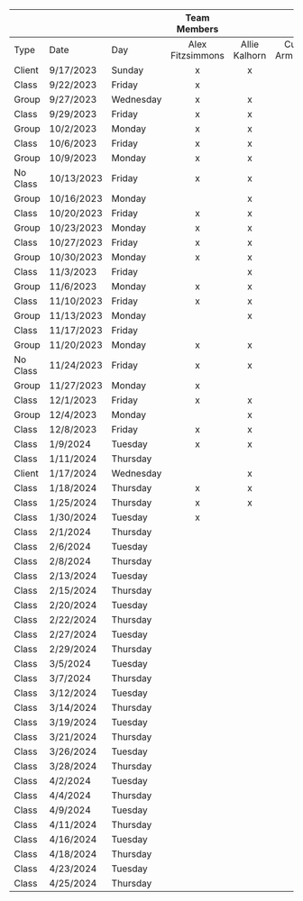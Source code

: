 |          |            |           |   Team Members   |               |                  |                |                   |                  |
| -------- | ---------- | --------- | :--------------: | :-----------: | :--------------: | :------------: | :---------------: | :--------------: |
| Type     | Date       | Day       | Alex Fitzsimmons | Allie Kalhorn | Cullen Armstrong | Daniel Wilkins | Joshua Vattiprolu | Sebastian Smiley |
| Client   | 9/17/2023  | Sunday    |        x         |       x       |        x         |       x        |         x         |        x         |
| Class    | 9/22/2023  | Friday    |        x         |               |                  |       x        |                   |        x         |
| Group    | 9/27/2023  | Wednesday |        x         |       x       |        x         |       x        |         x         |        x         |
| Class    | 9/29/2023  | Friday    |        x         |       x       |        x         |       x        |                   |        x         |
| Group    | 10/2/2023  | Monday    |        x         |       x       |        x         |       x        |         x         |        x         |
| Class    | 10/6/2023  | Friday    |        x         |       x       |        x         |       x        |         x         |        x         |
| Group    | 10/9/2023  | Monday    |        x         |       x       |        x         |       x        |                   |        x         |
| No Class | 10/13/2023 | Friday    |        x         |       x       |        x         |       x        |         x         |        x         |
| Group    | 10/16/2023 | Monday    |                  |       x       |        x         |       x        |         x         |        x         |
| Class    | 10/20/2023 | Friday    |        x         |       x       |        x         |       x        |                   |        x         |
| Group    | 10/23/2023 | Monday    |        x         |       x       |        x         |       x        |                   |        x         |
| Class    | 10/27/2023 | Friday    |        x         |       x       |                  |       x        |         x         |        x         |
| Group    | 10/30/2023 | Monday    |        x         |       x       |        x         |       x        |         x         |        x         |
| Class    | 11/3/2023  | Friday    |                  |       x       |        x         |       x        |         x         |        x         |
| Group    | 11/6/2023  | Monday    |        x         |       x       |        x         |       x        |         x         |        x         |
| Class    | 11/10/2023 | Friday    |        x         |       x       |        x         |       x        |                   |        x         |
| Group    | 11/13/2023 | Monday    |                  |       x       |        x         |       x        |         x         |        x         |
| Class    | 11/17/2023 | Friday    |                  |               |        x         |       x        |                   |        x         |
| Group    | 11/20/2023 | Monday    |        x         |       x       |        x         |       x        |         x         |        x         |
| No Class | 11/24/2023 | Friday    |        x         |       x       |        x         |       x        |         x         |        x         |
| Group    | 11/27/2023 | Monday    |        x         |               |        x         |       x        |         x         |        x         |
| Class    | 12/1/2023  | Friday    |        x         |       x       |        x         |       x        |                   |        x         |
| Group    | 12/4/2023  | Monday    |                  |       x       |        x         |       x        |                   |        x         |
| Class    | 12/8/2023  | Friday    |        x         |       x       |        x         |       x        |                   |        x         |
| Class    | 1/9/2024   | Tuesday   |        x         |       x       |        x         |       x        |                   |        x         |
| Class    | 1/11/2024  | Thursday  |                  |               |        x         |       x        |                   |        x         |
| Client   | 1/17/2024  | Wednesday |                  |       x       |        x         |       x        |                   |        x         |
| Class    | 1/18/2024  | Thursday  |        x         |       x       |        x         |       x        |         x         |        x         |
| Class    | 1/25/2024  | Thursday  |        x         |       x       |        x         |       x        |                   |        x         |
| Class    | 1/30/2024  | Tuesday   |        x         |               |                  |       x        |                   |        x         |
| Class    | 2/1/2024   | Thursday  |                  |               |        x         |       x        |                   |        x         |
| Class    | 2/6/2024   | Tuesday   |                  |               |                  |                |                   |                  |
| Class    | 2/8/2024   | Thursday  |                  |               |                  |                |                   |                  |
| Class    | 2/13/2024  | Tuesday   |                  |               |                  |                |                   |                  |
| Class    | 2/15/2024  | Thursday  |                  |               |                  |                |                   |                  |
| Class    | 2/20/2024  | Tuesday   |                  |               |                  |                |                   |                  |
| Class    | 2/22/2024  | Thursday  |                  |               |                  |                |                   |                  |
| Class    | 2/27/2024  | Tuesday   |                  |               |                  |                |                   |                  |
| Class    | 2/29/2024  | Thursday  |                  |               |                  |                |                   |                  |
| Class    | 3/5/2024   | Tuesday   |                  |               |                  |                |                   |                  |
| Class    | 3/7/2024   | Thursday  |                  |               |                  |                |                   |                  |
| Class    | 3/12/2024  | Tuesday   |                  |               |                  |                |                   |                  |
| Class    | 3/14/2024  | Thursday  |                  |               |                  |                |                   |                  |
| Class    | 3/19/2024  | Tuesday   |                  |               |                  |                |                   |                  |
| Class    | 3/21/2024  | Thursday  |                  |               |                  |                |                   |                  |
| Class    | 3/26/2024  | Tuesday   |                  |               |                  |                |                   |                  |
| Class    | 3/28/2024  | Thursday  |                  |               |                  |                |                   |                  |
| Class    | 4/2/2024   | Tuesday   |                  |               |                  |                |                   |                  |
| Class    | 4/4/2024   | Thursday  |                  |               |                  |                |                   |                  |
| Class    | 4/9/2024   | Tuesday   |                  |               |                  |                |                   |                  |
| Class    | 4/11/2024  | Thursday  |                  |               |                  |                |                   |                  |
| Class    | 4/16/2024  | Tuesday   |                  |               |                  |                |                   |                  |
| Class    | 4/18/2024  | Thursday  |                  |               |                  |                |                   |                  |
| Class    | 4/23/2024  | Tuesday   |                  |               |                  |                |                   |                  |
| Class    | 4/25/2024  | Thursday  |                  |               |                  |                |                   |                  |
